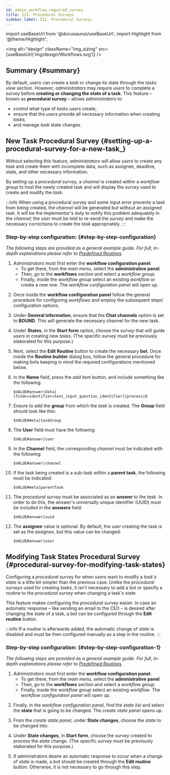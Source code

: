 ```yaml
---
id: admin_workflow_required_survey
title: III. Procedural Surveys
sidebar_label: III. Procedural Surveys
---
```

import useBaseUrl from '@docusaurus/useBaseUrl'; 
import Highlight from '@theme/Highlight';

<img alt="design" className="img_sizing" src={useBaseUrl('img/design/Workflows.svg')} />
<br/>

<div className="alert alert--secondary">

## Summary {#summary}

By default, _users_ can create a _task_ or change its state through the _tasks view_ section. However, _administrators_ may require _users_ to complete a _survey_ before **creating or changing the state of a task**. This feature – known as **procedural survey** – allows _administrators_ to:
- control what type of _tasks_ users create, 
- ensure that the _users_ provide all necessary information when creating _tasks_,  
- and manage _task_ state changes.

</div>

<!-- TODO insert image from Tasks View with procedural Survey -->


## New Task Procedural Survey {#setting-up-a-procedural-survey-for-a-new-task_}
Without selecting this feature, _administrators_ will allow _users_  to create any _task_ and create them with incomplete data, such as assignee, deadline, state, and other necessary information.

By setting up a _procedural survey_, a _channel_ is created within a _workflow group_ to host the newly created task and will display the _survey_ used to create and modify the _task_.

:::info
When using a procedural survey and some input error prevents a task from being created, the _channel_ will be generated but without an assigned task. It will be the implementor's duty to notify this problem adequately in the _channel_; the _user_ must be told to re-send the _survey_ and make the necessary corrections to create the _task_ appropriately.
:::

### Step-by-step configuration: {#step-by-step-configuration}
*The following steps are provided as a general example guide. For full, in-depth explanations please refer to [Predefined Routines](/docs/documentation/automation/existing_routines).*

1. _Administrators_ must first enter the **workflow configuration panel**:
    - To get there, from the _main menu_, select the **administrative panel**. 
    - Then, go to the **workflows** section and select a _workflow group_.
    - Finally, inside the _workflow group_ select an existing _workflow_ or create a new one. The _workflow configuration panel_ will open up.

<!-- TODO add image of main menu bar with administration panel & workflow panel -->

2. Once inside the **workflow configuration panel** follow the general procedure for configuring _workflows_ and employ the subsequent steps' configuration options.

3. Under **General information**, ensure that the **Chat channels** option is set to **BOUND**. This will generate the necessary channel for the new task.

4. Under **States**, in the **Start form** option, choose the _survey_ that will guide _users_ in creating new _tasks_. (The specific _survey_ must be previously elaborated for this purpose.)

5. Next, select the **Edit Routine** button to create the necessary **bot**. Once inside the **Routine builder** dialog box, follow the general procedure for making bots keeping in mind the required configurations mentioned below.
<!-- TODO insert image with Routine Builder dialog box -->

6. In the **Name** field, press the *add item* button, and include something like the following: 

    ```$VALUE#answer|data|[find=>identifier=text_input_question_identifier]|process|0```
    
7. Ensure to add the **group** from which the _task_ is created. The **Group** field should look like this: 

    ```$VALUE#meta|taskGroup```

8. The **User** field must have the following: 

    ```$VALUE#answer|user```

9. In the **Channel** field, the corresponding _channel_ must be indicated with the following: 

    ```$VALUE#answer|channel```

10. If the task being created is a sub-task within a **parent task**, the following must be indicated: 

    ```$VALUE#meta|parentTask```

11. The _procedural survey_ must be associated as an **answer** to the _task_. In order to do this, the _answer's_ universally unique identifier (UUID) must be included in the **answers** field: 

    ```$VALUE#answer|uuid```

12. The **assignee** value is optional. By default, the _user_ creating the task is set as the _assignee_, but this value can be changed: 

    ```$VALUE#answer|user```


## Modifying Task States Procedural Survey {#procedural-survey-for-modifying-task-states}

Configuring a _procedural survey_ for when _users_ want to modify a _task's state_ is a little bit simpler than the previous case. Unlike the _procedural surveys_ used for creating _tasks_, it isn't necessary to add a bot or specify a routine to the _procedural survey_ when changing a task's state.

This feature makes configuring the _procedural survey_ easier. In case an automatic response – like sending an email to the CEO –  is desired after changing the state of a task, a bot can be configured through the **Edit routine** button.

:::info
If a _routine_ is afterwards added, the automatic change of _state_ is disabled and must be then configured manually as a step in the routine.
:::

### Step-by-step configuration: {#step-by-step-configuration-1}
*The following steps are provided as a general example guide. For full, in-depth explanations please refer to [Predefined Routines](/docs/documentation/automation/existing_routines).*


1. _Administrators_ must first enter the **workflow configuration panel**:
    - To get there, from the _main menu_, select the **administrative panel**. 
    - Then, go to the **workflows** section and select a _workflow group_.
    - Finally, inside the _workflow group_ select an existing _workflow_. The _workflow configuration panel_ will open up.

<!-- TODO add image of main menu bar with administration panel & workflow configuration panel -->

2. Finally, in the _workflow configuration panel_, find the _state list_ and select the **state** that is going to be changed. The _create state panel_ opens up.
<!-- TODO add image with state list -->

3. From the _create state panel_, under **State changes**, choose the _state_ to be changed into.
<!-- TODO add image of the Create State Panel -->

4. Under **State changes**, in **Start form**, choose the _survey_ created to process the _state_ change. (The specific _survey_ must be previously elaborated for this purpose.)

5. If administrators desire an automatic response to occur when a change of _state_ is made, a _bot_ should be created through the **Edit routine** button. Otherwise, it is not necessary to go through this step.
